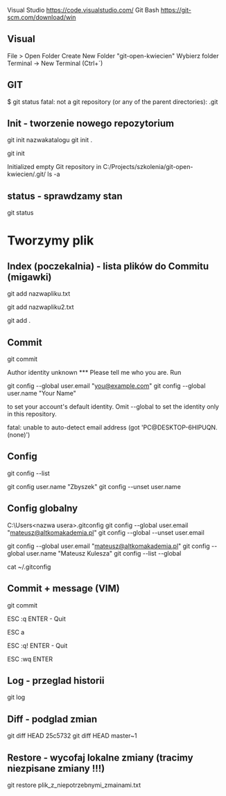 Visual Studio https://code.visualstudio.com/
Git Bash https://git-scm.com/download/win

## Visual 
File > Open Folder
Create New Folder "git-open-kwiecien"
Wybierz folder
Terminal -> New Terminal (Ctrl+`)

## GIT 
$ git status
fatal: not a git repository (or any of the parent directories): .git

## Init - tworzenie nowego repozytorium
git init nazwakatalogu
git init .

git init

Initialized empty Git repository in C:/Projects/szkolenia/git-open-kwiecien/.git/
ls -a

## status - sprawdzamy stan
git status

# Tworzymy plik


## Index (poczekalnia) - lista plików do Commitu (migawki)
git add nazwapliku.txt
<!-- git status - nazwapliku.txt -- na zielono! - W poczekalni! -->
git add nazwapliku2.txt
<!-- dodajemy caly katalog bieżący do poczekalni -->
git add . 

## Commit
git commit 

Author identity unknown
*** Please tell me who you are.
Run

  git config --global user.email "you@example.com"
  git config --global user.name "Your Name"

to set your account's default identity.
Omit --global to set the identity only in this repository.

fatal: unable to auto-detect email address (got 'PC@DESKTOP-6HIPUQN.(none)')

## Config
git config --list
<!-- Kaskada - lokalne nadpisuja globalne, globlne nadpisuja wbudowane -->
<!-- katalogprojektu/.git/gitconfig -->

git config user.name "Zbyszek"
git config --unset user.name 

## Config globalny
C:\Users\<nazwa usera>\.gitconfig
git config --global user.email "mateusz@altkomakademia.pl"
git config --global --unset user.email


git config --global user.email "mateusz@altkomakademia.pl"
git config --global user.name "Mateusz Kulesza"
git config --list --global

cat ~/.gitconfig 
<!-- [user]
        email = mateusz@altkomakademia.pl
        name = Mateusz Kulesza -->

## Commit + message (VIM)
git commit 
<!-- Wychodzenie bez zmian-->
ESC :q ENTER - Quit 
<!-- Aborting commit due to empty commit message.  -->
<!-- Wprowadzanie tekstu -->
ESC a 
<!-- Wychodzenie bez zapisywania zmian -->
ESC :q! ENTER - Quit 
<!-- Zapis i commit  -->
ESC :wq ENTER
<!-- Write + Quit -->

## Log - przeglad historii
git log

## Diff - podglad zmian
git diff HEAD 25c5732
git diff HEAD master~1

## Restore - wycofaj lokalne zmiany (tracimy niezpisane zmiany !!!)
git restore plik_z_niepotrzebnymi_zmainami.txt

